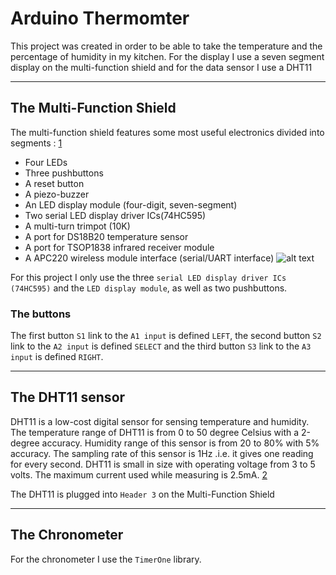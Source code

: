 # Arduino Thermomter

This project was created in order to be able to take the temperature and the percentage of humidity in my kitchen.
For the display I use a seven segment display on the multi-function shield and for the data sensor I use a DHT11

---
## The Multi-Function Shield

The multi-function shield features some most useful electronics divided into segments : [1]

 - Four LEDs
 - Three pushbuttons
 - A reset button
 - A piezo-buzzer
 - An LED display module (four-digit, seven-segment)
 - Two serial LED display driver ICs(74HC595)
 - A multi-turn trimpot (10K)
 - A port for DS18B20 temperature sensor
 - A port for TSOP1838 infrared receiver module
 - A APC220 wireless module interface (serial/UART interface)
![alt text](https://raw.githubusercontent.com/JohnLest/Arduino_Thermometer/main/Resources/MultifunctionShield-Schematic.webp) 

For this project I only use the three `serial LED display driver ICs (74HC595)` and the `LED display module`, as well as two pushbuttons.

### The buttons
The first button `S1` link to the `A1 input` is defined `LEFT`, the second button `S2` link to the `A2 input` is defined `SELECT` and the third button `S3` link to the `A3 input` is defined `RIGHT`.

---
## The DHT11 sensor

DHT11 is a low-cost digital sensor for sensing temperature and humidity. The temperature range of DHT11 is from 0 to 50 degree Celsius with a 2-degree accuracy. Humidity range of this sensor is from 20 to 80% with 5% accuracy. The sampling rate of this sensor is 1Hz .i.e. it gives one reading for every second.  DHT11 is small in size with operating voltage from 3 to 5 volts. The maximum current used while measuring is 2.5mA. [2]

The DHT11 is plugged into `Header 3` on the Multi-Function Shield

---
## The Chronometer

For the chronometer I use the `TimerOne` library. 

[1]: https://www.electroschematics.com/getting-started-with-the-arduino-multifunction-shield/
[2]: https://www.elprocus.com/a-brief-on-dht11-sensor/
